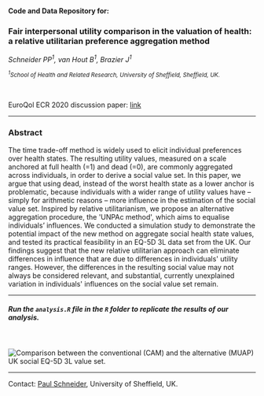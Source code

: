 
  <br> 

#### Code and Data Repository for:

### Fair interpersonal utility comparison in the valuation of health: a relative utilitarian preference aggregation method


  *Schneider PP<sup>1</sup>, van Hout B<sup>1</sup>, Brazier J<sup>1</sup>*

  <sub>*<sup>1</sup>School of Health and Related Research, University of Sheffield, Sheffield, UK.*  </sub>  

<br> 

  EuroQol ECR 2020 discussion paper: [link](https://github.com/bitowaqr/eq5d_muap/raw/master/wp/wp_31012020.pdf)
  
****

### Abstract 

The time trade-off method is widely used to elicit individual preferences over health states. The resulting utility values, measured on a scale anchored at full health (=1) and dead (=0), are commonly aggregated across individuals, in order to derive a social value set. In this paper, we argue that using dead, instead of the worst health state as a lower anchor is problematic, because individuals with a wider range of utility values have – simply for arithmetic reasons – more influence in the estimation of the social value set. Inspired by relative utilitarianism, we propose an alternative aggregation procedure, the 'UNPAc method', which aims to equalise individuals’ influences. We conducted a simulation study to demonstrate the potential impact of the new method on aggregate social health state values, and tested its practical feasibility in an EQ-5D 3L data set from the UK. Our findings suggest that the new relative utilitarian approach can eliminate differences in influence that are due to differences in individuals' utility ranges. However, the differences in the resulting social value may not always be considered relevant, and substantial, currently unexplained variation in individuals' influences on the social value set remain. 


****

##### Run the `analysis.R` file in the `R` folder to replicate the results of our analysis.

<br>

![Comparison between the conventional (CAM) and the alternative (MUAP) UK social EQ-5D 3L value set.](https://github.com/bitowaqr/unpac/raw/master/output/plot_1.png)

****

Contact: [Paul Schneider](mailto:p.schneider@sheffield.ac.uk), University of Sheffield, UK.

  <br>
  <br>